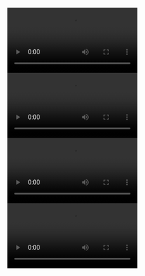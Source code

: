 <video controls src="小视频.mp4" title="Title"></video> <video controls src="小视频2.mp4" title="Title"></video><video controls src="1.mp4" title="Title"></video> <video controls src="2.mp4" title="Title"></video>